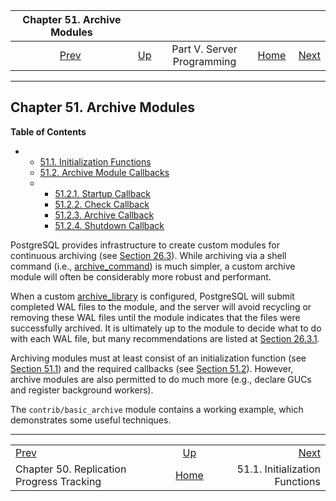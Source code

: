 <!--?xml version="1.0" encoding="UTF-8" standalone="no"?-->

|                          Chapter 51. Archive Modules                          |                                                            |                            |                                                       |                                                                    |
| :---------------------------------------------------------------------------: | :--------------------------------------------------------- | :------------------------: | ----------------------------------------------------: | -----------------------------------------------------------------: |
| [Prev](replication-origins.html "Chapter 50. Replication Progress Tracking")  | [Up](server-programming.html "Part V. Server Programming") | Part V. Server Programming | [Home](index.html "PostgreSQL 17devel Documentation") |  [Next](archive-module-init.html "51.1. Initialization Functions") |

***

## Chapter 51. Archive Modules

**Table of Contents**

*   *   [51.1. Initialization Functions](archive-module-init.html)
    *   [51.2. Archive Module Callbacks](archive-module-callbacks.html)

    <!---->

    *   *   [51.2.1. Startup Callback](archive-module-callbacks.html#ARCHIVE-MODULE-STARTUP)
        *   [51.2.2. Check Callback](archive-module-callbacks.html#ARCHIVE-MODULE-CHECK)
        *   [51.2.3. Archive Callback](archive-module-callbacks.html#ARCHIVE-MODULE-ARCHIVE)
        *   [51.2.4. Shutdown Callback](archive-module-callbacks.html#ARCHIVE-MODULE-SHUTDOWN)

[]()

PostgreSQL provides infrastructure to create custom modules for continuous archiving (see [Section 26.3](continuous-archiving.html "26.3. Continuous Archiving and Point-in-Time Recovery (PITR)")). While archiving via a shell command (i.e., [archive\_command](runtime-config-wal.html#GUC-ARCHIVE-COMMAND)) is much simpler, a custom archive module will often be considerably more robust and performant.

When a custom [archive\_library](runtime-config-wal.html#GUC-ARCHIVE-LIBRARY) is configured, PostgreSQL will submit completed WAL files to the module, and the server will avoid recycling or removing these WAL files until the module indicates that the files were successfully archived. It is ultimately up to the module to decide what to do with each WAL file, but many recommendations are listed at [Section 26.3.1](continuous-archiving.html#BACKUP-ARCHIVING-WAL "26.3.1. Setting Up WAL Archiving").

Archiving modules must at least consist of an initialization function (see [Section 51.1](archive-module-init.html "51.1. Initialization Functions")) and the required callbacks (see [Section 51.2](archive-module-callbacks.html "51.2. Archive Module Callbacks")). However, archive modules are also permitted to do much more (e.g., declare GUCs and register background workers).

The `contrib/basic_archive` module contains a working example, which demonstrates some useful techniques.

***

|                                                                               |                                                            |                                                                    |
| :---------------------------------------------------------------------------- | :--------------------------------------------------------: | -----------------------------------------------------------------: |
| [Prev](replication-origins.html "Chapter 50. Replication Progress Tracking")  | [Up](server-programming.html "Part V. Server Programming") |  [Next](archive-module-init.html "51.1. Initialization Functions") |
| Chapter 50. Replication Progress Tracking                                     |    [Home](index.html "PostgreSQL 17devel Documentation")   |                                     51.1. Initialization Functions |
